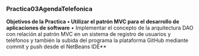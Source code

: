 ### Practica03AgendaTelefonica
**Objetivos de la Practica**
**•	Utilizar el patrón MVC para el desarrollo de aplicaciones de software**
•	Implementar el concepto de la arquitectura DAO con relación al patrón MVC en un sistema de registro de usuarios y teléfonos y también la subida del programa la plataforma GitHub mediante commit y push desde el NetBeans IDE**
